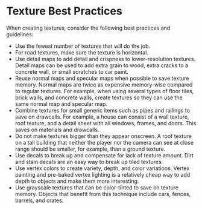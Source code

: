 # Texture Best Practices<a name="mat-texture-best-practices"></a>

When creating textures, consider the following best practices and guidelines: 
+ Use the fewest number of textures that will do the job\. 
+ For road textures, make sure the texture is horizontal\. 
+ Use detail maps to add detail and crispness to lower\-resolution textures\. Detail maps can be used to add extra grain to wood, extra cracks to a concrete wall, or small scratches to car paint\. 
+ Reuse normal maps and specular maps when possible to save texture memory\. Normal maps are twice as expensive memory\-wise compared to regular textures\. For example, when using several types of floor tiles, brick walls, and concrete walls, create textures so they can use the same normal map and specular map\. 
+ Combine textures for small generic items such as pipes and railings to save on drawcalls\. For example, a house can consist of a wall texture, roof texture, and a detail sheet with all windows, frames, and doors\. This saves on materials and drawcalls\. 
+ Do not make textures bigger than they appear onscreen\. A roof texture on a tall building that neither the player nor the camera can see at close range should be smaller, for example, than a ground texture\. 
+ Use decals to break up and compensate for lack of texture amount\. Dirt and stain decals are an easy way to break up tiled textures\.
+ Use vertex colors to create variety, depth, and color variations\. Vertex painting and pre\-baked vertex lighting is a relatively cheap way to add depth to objects and make them more interesting\. 
+ Use grayscale textures that can be color\-tinted to save on texture memory\. Objects that benefit from this technique include cars, fences, barrels, and crates\. 